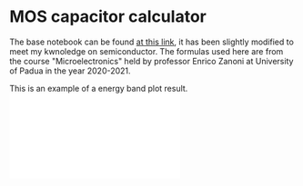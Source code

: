 # MOS capacitor calculator

The base notebook can be found [at this link](https://h-gens.github.io/automated-drawing-of-the-mos-band-diagram.html), it has been slightly modified to meet my kwnoledge on semiconductor.
The formulas used here are from the course "Microelectronics" held by professor Enrico Zanoni at University of Padua in the year 2020-2021.

This is an example of a energy band plot result.
![image](Example_images/Energy_band.pdf)
